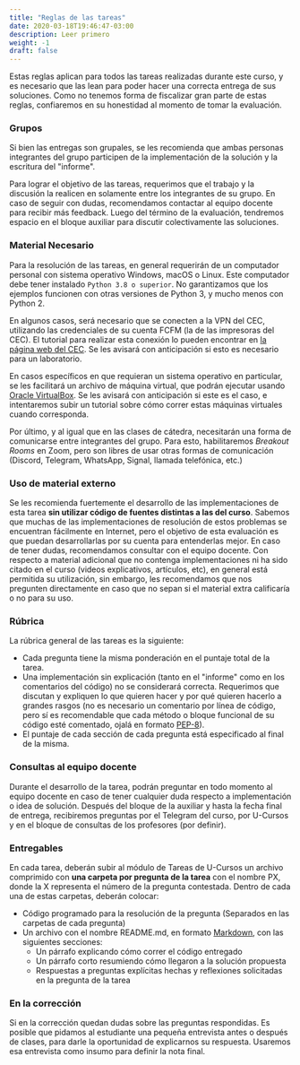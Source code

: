 ```yaml
---
title: "Reglas de las tareas"
date: 2020-03-18T19:46:47-03:00
description: Leer primero
weight: -1
draft: false
---
```


Estas reglas aplican para todos las tareas realizadas durante este curso, y es necesario que las lean para poder hacer una correcta entrega de sus soluciones. Como no tenemos forma de fiscalizar gran parte de estas reglas, confiaremos en su honestidad al momento de tomar la evaluación.

### Grupos

Si bien las entregas son grupales, se les recomienda que ambas personas integrantes del grupo participen de la implementación de la solución y la escritura del "informe".

Para lograr el objetivo de las tareas, requerimos que el trabajo y la discusión la realicen en solamente entre los integrantes de su grupo. En caso de seguir con dudas, recomendamos contactar al equipo docente para recibir más feedback. Luego del término de la evaluación, tendremos espacio en el bloque auxiliar para discutir colectivamente las soluciones.

### Material Necesario

Para la resolución de las tareas, en general requerirán de un computador personal con sistema operativo Windows, macOS o Linux. Este computador debe tener instalado `Python 3.8 o superior`. No garantizamos que los ejemplos funcionen con otras versiones de Python 3, y mucho menos con Python 2.

En algunos casos, será necesario que se conecten a la VPN del CEC, utilizando las credenciales de su cuenta FCFM (la de las impresoras del CEC). El tutorial para realizar esta conexión lo pueden encontrar en [la página web del CEC](https://www.cec.uchile.cl/vpn/). Se les avisará con anticipación si esto es necesario para un laboratorio.

En casos específicos en que requieran un sistema operativo en particular, se les facilitará un archivo de máquina virtual, que podrán ejecutar usando [Oracle VirtualBox](https://www.virtualbox.org/). Se les avisará con anticipación si este es el caso, e intentaremos subir un tutorial sobre cómo correr estas máquinas virtuales cuando corresponda.

Por último, y al igual que en las clases de cátedra, necesitarán una forma de comunicarse entre integrantes del grupo. Para esto, habilitaremos _Breakout Rooms_ en Zoom, pero son libres de usar otras formas de comunicación (Discord, Telegram, WhatsApp, Signal, llamada telefónica, etc.)

### Uso de material externo

Se les recomienda fuertemente el desarrollo de las implementaciones de esta tarea **sin utilizar código de fuentes distintas a las del curso**. Sabemos que muchas de las implementaciones de resolución de estos problemas se encuentran fácilmente en Internet, pero el objetivo de esta evaluación es que puedan desarrollarlas por su cuenta para entenderlas mejor. En caso de tener dudas, recomendamos consultar con el equipo docente. Con respecto a material adicional que no contenga implementaciones ni ha sido citado en el curso (videos explicativos, artículos, etc), en general está permitida su utilización, sin embargo, les recomendamos que nos pregunten directamente en caso que no sepan si el material extra calificaría o no para su uso.

### Rúbrica

La rúbrica general de las tareas es la siguiente:

* Cada pregunta tiene la misma ponderación en el puntaje total de la tarea.
* Una implementación sin explicación (tanto en el "informe" como en los comentarios del código) no se considerará correcta. Requerimos que discutan y expliquen lo que quieren hacer y por qué quieren hacerlo a grandes rasgos (no es necesario un comentario por línea de código, pero sí es recomendable que cada método o bloque funcional de su código esté comentado, ojalá en formato [PEP-8](https://www.python.org/dev/peps/pep-0008/)).
* El puntaje de cada sección de cada pregunta está especificado al final de la misma.

### Consultas al equipo docente

Durante el desarrollo de la tarea, podrán preguntar en todo momento al equipo docente en caso de tener cualquier duda respecto a implementación o idea de solución. Después del bloque de la auxiliar y hasta la fecha final de entrega, recibiremos preguntas por el Telegram del curso, por U-Cursos y en el bloque de consultas de los profesores (por definir).

### Entregables

En cada tarea, deberán subir al módulo de Tareas de U-Cursos un archivo comprimido con **una carpeta por pregunta de la tarea** con el nombre PX, donde la X representa el número de la pregunta contestada. Dentro de cada una de estas carpetas, deberán colocar:
 - Código programado para la resolución de la pregunta (Separados en las carpetas de cada pregunta)
 - Un archivo con el nombre README.md, en formato [Markdown](https://guides.github.com/features/mastering-markdown/), con las siguientes secciones:
    - Un párrafo explicando cómo correr el código entregado
    - Un párrafo corto resumiendo cómo llegaron a la solución propuesta
    - Respuestas a preguntas explícitas hechas y reflexiones solicitadas en la pregunta de la tarea

### En la corrección

Si en la corrección quedan dudas sobre las preguntas respondidas. Es posible que pidamos al estudiante una pequeña entrevista antes o después de clases, para darle la oportunidad de explicarnos su respuesta. Usaremos esa entrevista como insumo para definir la nota final.
